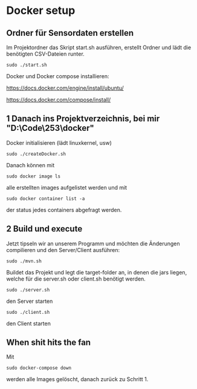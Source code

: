 # Docker setup

## Ordner für Sensordaten erstellen
Im Projektordner das Skript start.sh ausführen, erstellt Ordner und lädt die benötigten CSV-Dateien runter.
```
sudo ./start.sh
```

Docker und Docker compose installieren:

https://docs.docker.com/engine/install/ubuntu/

https://docs.docker.com/compose/install/

## 1 Danach ins Projektverzeichnis, bei mir "D:\Code\253\docker"
Docker initialisieren (lädt linuxkernel, usw)
```
sudo ./createDocker.sh
```
Danach können mit 
```
sudo docker image ls
```
alle erstellten images aufgelistet werden und mit 
```
sudo docker container list -a
```
der status jedes containers abgefragt werden.

## 2 Build und execute
Jetzt tipseln wir an unserem Programm und möchten die Änderungen compilieren und den Server/Client ausführen:
```
sudo ./mvn.sh
```
Buildet das Projekt und legt die target-folder an, in denen die jars liegen, welche für die server.sh oder client.sh benötigt werden.
```
sudo ./server.sh
```
den Server starten
```
sudo ./client.sh
```
den Client starten

## When shit hits the fan
Mit
```
sudo docker-compose down
```
werden alle Images gelöscht, danach zurück zu Schritt 1.
